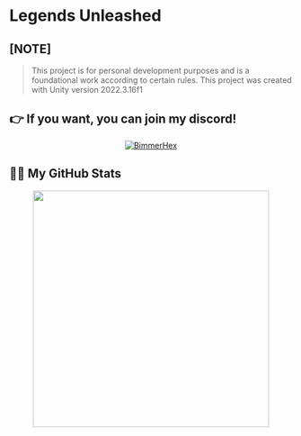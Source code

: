 # Legends Unleashed
 
## [NOTE]
> This project is for personal development purposes and is a foundational work according to certain rules.
> This project was created with Unity version 2022.3.16f1

## 👉 If you want, you can join my discord!
<p align="center">
    <a href="https://discord.gg/EEP7JjX4Ka"><img src="https://cdn.discordapp.com/attachments/1165707821212504114/1194858297451364413/2.jpg" alt="BimmerHex"></a>
</p>

## 👨‍💻 My GitHub Stats
<p align="center">
<a href=https://github.com/BimmerHex><img width="420" src=https://github-readme-stats.vercel.app/api?username=BimmerHex&count_private=true&show_icons=true&title_color=dc143c&text_color=ffffff&icon_color=dc143c&hide_border=true&bg_color=282a36&layout=compact&hide_title=false&hide_rank=false><a>
</p>
